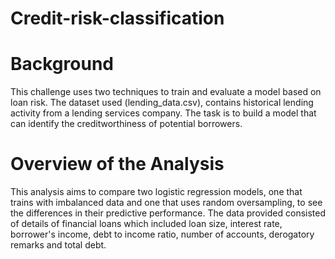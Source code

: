 # Credit-risk-classification

# Background
This challenge uses two techniques to train and evaluate a model based on loan risk.
The dataset used (lending_data.csv), contains historical lending activity from a lending services company.
The task is to build a model that can identify the creditworthiness of potential borrowers.

# Overview of the Analysis
This analysis aims to compare two logistic regression models, one that trains with imbalanced data and one that uses random oversampling, to see the differences in their predictive performance.
The data provided consisted of details of financial loans which included loan size, interest rate, borrower's income, debt to income ratio, number of accounts, derogatory remarks and total debt.
